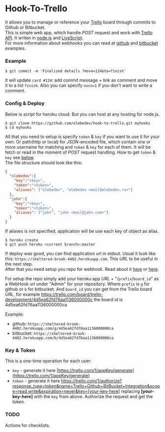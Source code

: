 # Hook-To-Trello

It allows you to manage or reference your [Trello](https://trello.com) board through commits to Github or Bitbucket.  
This is simple web app, which handle _POST_ request and work with [Trello API](https://trello.com/docs/api). It writen in [node.js](http://nodejs.org) and [LiveScript](http://livescript.net).  
For more information about webhooks you can read at [github](https://help.github.com/articles/post-receive-hooks) and [bitbucket](https://confluence.atlassian.com/display/BITBUCKET/POST+Service+Management) examples.

### Example

```
$ git commit -m 'Finalized details ?move=124&to=finish'
```

It will update `card #124`: add commit message + link as comment and move it to a list `finish`. Also you can specify `noco=1` if you don't want to write a comment.

### Config & Deploy

Below is script for heroku cloud. But you can host at any hosting for node.js.  

```
$ git clone https://github.com/olebedev/hook-to-trello.git myhooks
$ cd myhooks
```

All that you need to setup is specify `token` & `key` if you want to use it for your own. Or path(http or local) for _JSON_-encoded file, which contain one or more username for matching and `token` & `key` for each of them. It will be fetch or read in the moment of _POST_ request handling. How to get `token` & `key` see [below](#key--token).   
The file structure should look like this:


```json
{
  "olebedev":{
    "key":"<key>",
    "token":"<token>",
    "aliases": ["olebedev", "olebedev <mail@olebedev.ru>"]
  },
  "john":{
    "key":"<key>",
    "token":"<token>",
    "aliases": ["john", "john <mail@john.com>"]
  }
}
```
If aliases is not specified, application will be use each key of object as alias. 


```
$ heroku create
$ git push heroku <current branch>:master
```
If deploy was good, you can find application url in stdout. Usual it look like this: `https://sheltered-brook-4402.herokuapp.com`. This _URL_ to be useful in the next step.  
After that you need setup you repo for webhook. Read about it [here](https://help.github.com/articles/post-receive-hooks) or [here](https://confluence.atlassian.com/display/BITBUCKET/POST+Service+Management).  

For setup the repo simply add your heroku app _URL_ + "/`prefix`/`board_id`" as a WebHook url under "Admin" for your repository. Where `prefix` is `g` for github or `b` for bitbucket. And `board_id` you can get from the Trello board _URL_, for example https://trello.com/board/trello-development/4d5ea62fd76aa1136000000c the board id is 4d5ea62fd76aa1136000000ca  

Example:  
  * github: `https://sheltered-brook-4402.herokuapp.com/g/4d5ea62fd76aa1136000000ca`
  * bitbucket: `https://sheltered-brook-4402.herokuapp.com/b/4d5ea62fd76aa1136000000ca`

### Key & Token 

This is a one-time operation for each user:  
  - `key` - generate it here [https://trello.com/1/appKey/generate](https://trello.com/1/appKey/generate)
  - `token` - generate it here https://trello.com/1/authorize?response_type=token&name=Trello+Github+BitBucket+Integration&scope=read,write&expiration=never&key=[your-key-here] replacing __[your-key-here]__ with the `key` from above. Authorize the request and get the token.


### TODO

Actions for checklists.
